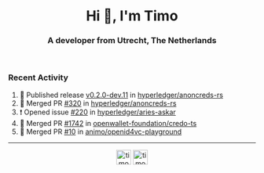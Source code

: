 <h1 align="center">Hi 👋, I'm Timo</h1>
<h3 align="center">A developer from Utrecht, The Netherlands</h3>
<br/>
<!-- https://github.com/rahuldkjain/github-profile-readme-generator --!>

<!--  <p align="left"><img src="https://github-readme-stats.vercel.app/api?username=timoglastra&show_icons=true&count_private=true&" alt="timoglastra" /></p> --!>

<!--
Github language stats
<p align="left"><img src="https://github-readme-stats.vercel.app/api/top-langs/?username=timoglastra&layout=compact" alt="timoglastra" /><p>
-->

<!-- Codestats language stats -->
<!-- <p align="left"><img src="https://codestats-readme.vercel.app/api/top-langs/?username=timoglastra&layout=compact&language_count=12" alt="timoglastra" /><p>    --!>
  
<h3>Recent Activity</h3>

<!--START_SECTION:activity-->
1. 🚀 Published release [v0.2.0-dev.11](https://github.com/hyperledger/anoncreds-rs/releases/tag/v0.2.0-dev.11) in [hyperledger/anoncreds-rs](https://github.com/hyperledger/anoncreds-rs)
2. 🎉 Merged PR [#320](https://github.com/hyperledger/anoncreds-rs/pull/320) in [hyperledger/anoncreds-rs](https://github.com/hyperledger/anoncreds-rs)
3. ❗ Opened issue [#220](https://github.com/hyperledger/aries-askar/issues/220) in [hyperledger/aries-askar](https://github.com/hyperledger/aries-askar)
4. 🎉 Merged PR [#1742](https://github.com/openwallet-foundation/credo-ts/pull/1742) in [openwallet-foundation/credo-ts](https://github.com/openwallet-foundation/credo-ts)
5. 🎉 Merged PR [#10](https://github.com/animo/openid4vc-playground/pull/10) in [animo/openid4vc-playground](https://github.com/animo/openid4vc-playground)
<!--END_SECTION:activity-->

---

<p align="center">
<a href="https://twitter.com/timoglastra" target="blank"><img align="center" src="https://cdn.jsdelivr.net/npm/simple-icons@3.0.1/icons/twitter.svg" alt="timoglastra" height="30" width="30" /></a>
<a href="https://linkedin.com/in/timoglastra" target="blank"><img align="center" src="https://cdn.jsdelivr.net/npm/simple-icons@3.0.1/icons/linkedin.svg" alt="timoglastra" height="30" width="30" /></a>
</p>



